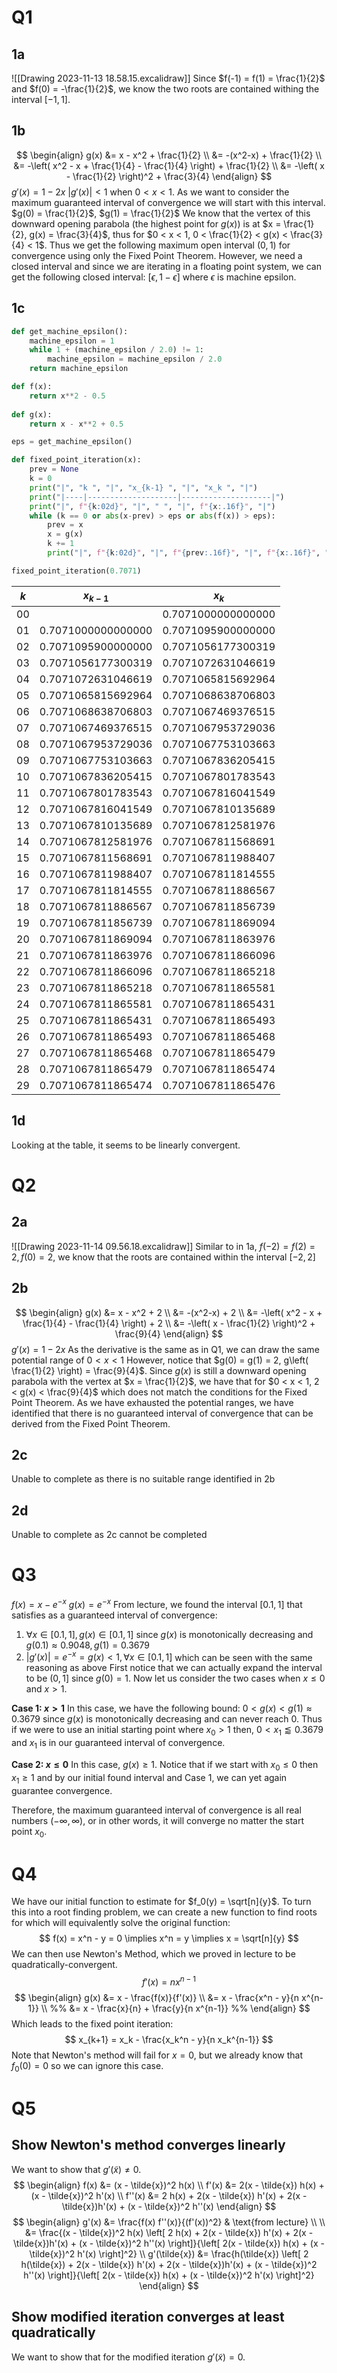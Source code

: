 # Q1
## 1a
![[Drawing 2023-11-13 18.58.15.excalidraw]]
Since $f(-1) = f(1) = \frac{1}{2}$ and $f(0) = -\frac{1}{2}$, we know the two roots are contained withing the interval $[-1, 1]$.
## 1b
$$
\begin{align}
g(x) &= x - x^2 + \frac{1}{2} \\
&= -(x^2-x) + \frac{1}{2} \\
&= -\left( x^2 - x + \frac{1}{4} - \frac{1}{4} \right) + \frac{1}{2} \\
&= -\left( x - \frac{1}{2} \right)^2 + \frac{3}{4}
\end{align}
$$
$g'(x) = 1 - 2x$
$|g'(x)| < 1$ when $0 < x < 1$. As we want to consider the maximum guaranteed interval of convergence we will start with this interval.
$g(0) = \frac{1}{2}$, $g(1) = \frac{1}{2}$ We know that the vertex of this downward opening parabola (the highest point for $g(x)$) is at $x = \frac{1}{2}, g(x) = \frac{3}{4}$, thus for $0 < x < 1, 0 < \frac{1}{2} < g(x) < \frac{3}{4} < 1$.
Thus we get the following maximum open interval $(0, 1)$ for convergence using only the Fixed Point Theorem.
However, we need a closed interval and since we are iterating in a floating point system, we can get the following closed interval: $[\epsilon, 1-\epsilon]$ where $\epsilon$ is machine epsilon.
## 1c
```python
def get_machine_epsilon():
	machine_epsilon = 1
	while 1 + (machine_epsilon / 2.0) != 1:
		machine_epsilon = machine_epsilon / 2.0
	return machine_epsilon

def f(x):
	return x**2 - 0.5
	
def g(x):
	return x - x**2 + 0.5

eps = get_machine_epsilon()

def fixed_point_iteration(x):
	prev = None
	k = 0
	print("|", "k ", "|", "x_{k-1} ", "|", "x_k ", "|")
	print("|----|--------------------|--------------------|")
	print("|", f"{k:02d}", "|", " ", "|", f"{x:.16f}", "|")
	while (k == 0 or abs(x-prev) > eps or abs(f(x)) > eps):
		prev = x
		x = g(x)
		k += 1
		print("|", f"{k:02d}", "|", f"{prev:.16f}", "|", f"{x:.16f}", "|")

fixed_point_iteration(0.7071)
```

| $k$  | $x_{k-1}$            | $x_k$ |
|---|---------------|--------------------------|
| 00 |                    | 0.7071000000000000 |
| 01 | 0.7071000000000000 | 0.7071095900000000 |
| 02 | 0.7071095900000000 | 0.7071056177300319 |
| 03 | 0.7071056177300319 | 0.7071072631046619 |
| 04 | 0.7071072631046619 | 0.7071065815692964 |
| 05 | 0.7071065815692964 | 0.7071068638706803 |
| 06 | 0.7071068638706803 | 0.7071067469376515 |
| 07 | 0.7071067469376515 | 0.7071067953729036 |
| 08 | 0.7071067953729036 | 0.7071067753103663 |
| 09 | 0.7071067753103663 | 0.7071067836205415 |
| 10 | 0.7071067836205415 | 0.7071067801783543 |
| 11 | 0.7071067801783543 | 0.7071067816041549 |
| 12 | 0.7071067816041549 | 0.7071067810135689 |
| 13 | 0.7071067810135689 | 0.7071067812581976 |
| 14 | 0.7071067812581976 | 0.7071067811568691 |
| 15 | 0.7071067811568691 | 0.7071067811988407 |
| 16 | 0.7071067811988407 | 0.7071067811814555 |
| 17 | 0.7071067811814555 | 0.7071067811886567 |
| 18 | 0.7071067811886567 | 0.7071067811856739 |
| 19 | 0.7071067811856739 | 0.7071067811869094 |
| 20 | 0.7071067811869094 | 0.7071067811863976 |
| 21 | 0.7071067811863976 | 0.7071067811866096 |
| 22 | 0.7071067811866096 | 0.7071067811865218 |
| 23 | 0.7071067811865218 | 0.7071067811865581 |
| 24 | 0.7071067811865581 | 0.7071067811865431 |
| 25 | 0.7071067811865431 | 0.7071067811865493 |
| 26 | 0.7071067811865493 | 0.7071067811865468 |
| 27 | 0.7071067811865468 | 0.7071067811865479 |
| 28 | 0.7071067811865479 | 0.7071067811865474 |
| 29 | 0.7071067811865474 | 0.7071067811865476 |
## 1d
Looking at the table, it seems to be linearly convergent.
# Q2
## 2a
![[Drawing 2023-11-14 09.56.18.excalidraw]]
Similar to in 1a, $f(-2) = f(2) = 2, f(0) = 2$, we know that the roots are contained within the interval $[-2, 2]$
## 2b
$$
\begin{align}
g(x) &= x - x^2 + 2 \\
&= -(x^2-x) + 2 \\
&= -\left( x^2 - x + \frac{1}{4} - \frac{1}{4} \right) + 2 \\
&= -\left( x - \frac{1}{2} \right)^2 + \frac{9}{4}
\end{align}
$$
$g'(x) = 1 - 2x$ As the derivative is the same as in Q1, we can draw the same potential range of $0 < x < 1$
However, notice that $g(0) = g(1) = 2, g\left( \frac{1}{2} \right) = \frac{9}{4}$. Since $g(x)$ is still a downward opening parabola with the vertex at $x = \frac{1}{2}$, we have that for $0 < x < 1, 2 < g(x) < \frac{9}{4}$ which does not match the conditions for the Fixed Point Theorem.
As we have exhausted the potential ranges, we have identified that there is no guaranteed interval of convergence that can be derived from the Fixed Point Theorem.
## 2c
Unable to complete as there is no suitable range identified in 2b
## 2d
Unable to complete as 2c cannot be completed
# Q3
$f(x) = x - e^{-x}$
$g(x) = e^{-x}$
From lecture, we found the interval $[0.1, 1]$ that satisfies as a guaranteed interval of convergence:
1. $\forall x \in [0.1, 1], g(x) \in [0.1, 1]$ since $g(x)$ is monotonically decreasing and $g(0.1) \approx 0.9048, g(1) = 0.3679$
2. $|g'(x)| = e^{-x} = g(x) < 1, \forall x \in [0.1, 1]$ which can be seen with the same reasoning as above
First notice that we can actually expand the interval to be $(0, 1]$ since $g(0) = 1$.
Now let us consider the two cases when $x \le 0$ and $x > 1$.

**Case 1: $x > 1$**
In this case, we have the following bound: $0 < g(x) < g(1) \approx 0.3679$ since $g(x)$ is monotonically decreasing and can never reach $0$.
Thus if we were to use an initial starting point where $x_0 > 1$ then, $0 < x_1 \lessapprox 0.3679$ and $x_1$ is in our guaranteed interval of convergence.

**Case 2: $x \le 0$**
In this case, $g(x) \ge 1$. Notice that if we start with $x_0 \le 0$ then $x_1 \ge 1$ and by our initial found interval and Case 1, we can yet again guarantee convergence.

Therefore, the maximum guaranteed interval of convergence is all real numbers $(-\infty, \infty)$, or in other words, it will converge no matter the start point $x_0$.
# Q4
We have our initial function to estimate for $f_0(y) = \sqrt[n]{y}$.
To turn this into a root finding problem, we can create a new function to find roots for which will equivalently solve the original function:
$$
f(x) = x^n - y = 0 \implies x^n = y \implies x = \sqrt[n]{y}
$$
We can then use Newton's Method, which we proved in lecture to be quadratically-convergent.
$$
f'(x) = nx^{n-1}
$$
$$
\begin{align}
g(x) &= x - \frac{f(x)}{f'(x)} \\
&= x - \frac{x^n - y}{n x^{n-1}} \\
%% &= x - \frac{x}{n} + \frac{y}{n x^{n-1}} %%
\end{align}
$$
Which leads to the fixed point iteration:
$$
x_{k+1} = x_k - \frac{x_k^n - y}{n x_k^{n-1}}
$$
Note that Newton's method will fail for $x = 0$, but we already know that $f_0(0) = 0$ so we can ignore this case.
# Q5
## Show Newton's method converges linearly
We want to show that $g'(\tilde{x}) \ne 0$.
$$
\begin{align}
f(x) &= (x - \tilde{x})^2 h(x) \\
f'(x) &= 2(x - \tilde{x}) h(x) + (x - \tilde{x})^2 h'(x) \\
f''(x) &= 2 h(x) + 2(x - \tilde{x}) h'(x) + 2(x - \tilde{x})h'(x) + (x - \tilde{x})^2 h''(x)
\end{align}
$$
$$
\begin{align}
g'(x) &= \frac{f(x) f''(x)}{(f'(x))^2} & \text{from lecture} \\ \\
&= \frac{(x - \tilde{x})^2 h(x) \left[ 2 h(x) + 2(x - \tilde{x}) h'(x) + 2(x - \tilde{x})h'(x) + (x - \tilde{x})^2 h''(x) \right]}{\left[ 2(x - \tilde{x}) h(x) + (x - \tilde{x})^2 h'(x) \right]^2} \\
g'(\tilde{x}) &= \frac{h(\tilde{x}) \left[ 2 h(\tilde{x}) + 2(x - \tilde{x}) h'(x) + 2(x - \tilde{x})h'(x) + (x - \tilde{x})^2 h''(x) \right]}{\left[ 2(x - \tilde{x}) h(x) + (x - \tilde{x})^2 h'(x) \right]^2}
\end{align}
$$
## Show modified iteration converges at least quadratically
We want to show that for the modified iteration $g'(\tilde{x}) = 0$.